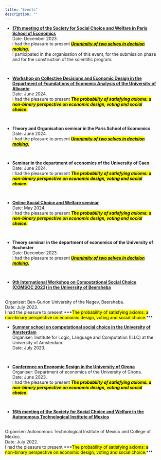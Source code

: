 ```yaml
---
title: "Events"
description: ""
---
```


* **[17th meeting of the Society for Social Choice and Welfare in Paris School of Economics](https://website-50514.eventmaker.io/en)** <br>
  Date: December 2023. <br>
  I had the pleasure to present [***<mark class="blue">Unanimity of two selves in decision making.</mark>***](../research/research1/Unanimity_of_two_selves_in_decision_making.pdf) <br>
  I participated in the organisation of this event, for the submission phase and for the construction of the scientific program.

  <br>

* **[Workshop on Collective Decisions and Economic Design in the Department of Foundations of Economic Analysis of the University of Alicante](https://sites.google.com/view/workshopcollectivedecisions)**<br>
  Date: June 2024. <br>
  I had the pleasure to present ***<mark class="blue">The probability of satisfying axioms: a non-binary perspective on economic design, voting and social choice.</mark>***

<br>

* **Theory and Organisation seminar in the Paris School of Economics** <br>
  Date: June 2024. <br>
  I had the pleasure to present [***<mark class="blue">Unanimity of two selves in decision making.</mark>***](../research/research1/Unanimity_of_two_selves_in_decision_making.pdf)

<br>

* **Seminar in the department of economics of the University of Caen** <br>
  Date: June 2024. <br>
  I had the pleasure to present ***<mark class="blue">The probability of satisfying axioms: a non-binary perspective on economic design, voting and social choice.</mark>***

<br>

* **[Online Social Choice and Welfare seminar](https://sites.google.com/view/2021onlinescwseminars)** <br>
  Date: May 2024. <br>
  I had the pleasure to present ***<mark class="blue">The probability of satisfying axioms: a non-binary perspective on economic design, voting and social choice.</mark>***

<br>

* **Theory seminar in the department of economics of the University of Rochester** <br>
  Date: December 2023. <br>
  I had the pleasure to present [***<mark class="blue">Unanimity of two selves in decision making.</mark>***](../research/research1/Unanimity_of_two_selves_in_decision_making.pdf)

<br>

* **[9th International Workshop on Computational Social Choice (COMSOC 2023) in  the University of Beersheba](https://tzin.bgu.ac.il/~omerlev/comsoc.html)**
<br>
Organiser: Ben-Gurion University of the Negev, Beersheba.
<br>
Date: July 2023.<br>
I had the pleasure to present ***<mark class="blue">The probability of satisfying axioms: a non-binary perspective on economic design, voting and social choice.</mark>***

<br>

* **[Summer school on computational social choice in the University of Amsterdam](https://events.illc.uva.nl/comsoc-school-2023/#about)** <br>
  Organiser: Institute for Logic, Language and Computation (ILLC) at the University of Amsterdam. <br>
  Date: July 2023. <br>

<br>

* **[Conference on Economic Sesign in the University of Girona](https://sites.google.com/view/coed2023/home)** <br>
  Organiser: Department of economics of the University of Girona.
  <br>
  Date: June 2023. <br>
  I had the pleasure to present ***<mark class="blue">The probability of satisfying axioms: a non-binary perspective on economic design, voting and social choice.</mark>***

<br>

* **[16th meeting of the Society for Social Choice and Welfare in the Autonomous Technological Institute of Mexico](https://sscw2020.colmex.mx/)**
<br>
  Organiser: Autonomous Technological Institute of Mexico and College of Mexico.
  <br>
  Date: July 2022. <br>
  I had the pleasure to present ***<mark class="blue">The probability of satisfying axioms: a non-binary perspective on economic design, voting and social choice.</mark>***
  <br>